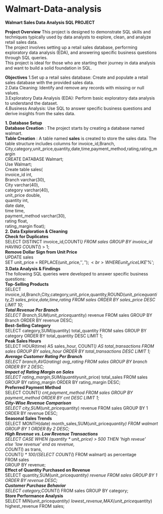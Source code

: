 # Walmart-Data-analysis

**Walmart Sales Data Analysis  SQL PROJECT**

**Project Overview**
This project is designed to demonstrate SQL skills and techniques typically used by data analysts to explore, clean, and analyze retail sales data.<br>
The project involves setting up a retail sales database, performing exploratory data analysis (EDA), and answering specific business questions through SQL queries.<br>
This project is ideal for those who are starting their journey in data analysis and want to build a solid foundation in SQL.<br>

**Objectives**
1.Set up a retail sales database: Create and populate a retail sales database with the provided sales data.<br>
2.Data Cleaning: Identify and remove any records with missing or null values.<br>
3.Exploratory Data Analysis (EDA): Perform basic exploratory data analysis to understand the dataset.<br>
4.Business Analysis: Use SQL to answer specific business questions and derive insights from the sales data.<br>

**1. Database Setup**<br>
    **Database Creation** : The project starts by creating a database named walmart.<br>
    **Table Creation** : A table named **sales** is created to store the sales data. The table structure includes columns for invoice_id,Branch, City,category,unit_price,quantity,date,time,payment_method,rating,rating_margin<br>
         CREATE DATABASE Walmart;<br>
         Use Walmart;<br>
         Create table sales(<br>
          invoice_id int,<br>
          Branch varchar(30),<br>
          City varchar(40),<br>
          category varchar(40),<br>
          unit_price double,<br>
          quantity int,<br>
          date date,<br>
          time time,<br>
          payment_method varchar(30),<br>
          rating float,<br>
          rating_margin float);<br>
**2. Data Exploration & Cleaning**<br>
      **Check for Duplicates** <br>
          SELECT DISTINCT invoice_id,COUNT(*) FROM sales GROUP BY invoice_id HAVING COUNT(*) > 1;<br>
       **Remove Dollar Sign from Unit Price**<br>
         UPDATE sales<br>
         SET unit_price = REPLACE(unit_price,'$','');<br>
         WHERE unit_price LIKE '$%';<br>
**3.Data Analysis & Findings**<br>
The following SQL queries were developed to answer specific business questions:<br>
   **Top-Selling Products**<br>
      SELECT invoice_id,Branch,City,category,unit_price,quantity,ROUND(unit_price*quantity,2) sales_price,date,time,rating FROM sales  ORDER BY sales_price DESC LIMIT 10;<br> 
   **Total Revenue Per Branch**<br>
      SELECT Branch,SUM(unit_price*quantity) revenue FROM sales GROUP BY Branch ORDER BY revenue DESC;<br>
   **Best-Selling Category**<br>
      SELECT category,SUM(quantity) total_quantity FROM sales GROUP BY category ORDER BY total_quantity DESC LIMIT 1;<br>
   **Peak Sales Hours**<br>
      SELECT HOUR(time) AS sales_hour, COUNT(*) AS total_transactions FROM sales GROUP BY sales_hour ORDER BY total_transactions DESC LIMIT 1;<br>
   **Average Customer Rating Per Branch**<br>
      SELECT branch,AVG(rating) avg_rating FROM sales GROUP BY branch ORDER BY 2 DESC;<br>
   **Impact of Rating Margin on Sales**<br>
      SELECT rating_margin,SUM(quantity*unit_price) total_sales FROM sales GROUP BY rating_margin ORDER BY rating_margin DESC;<br>
   **Preferred Payment Method**<br>
      SELECT COUNT(*) cnt,payment_method FROM sales GROUP BY payment_method ORDER BY cnt DESC LIMIT 1;<br>
   **City-Wise Revenue Comparison**<br>
      SELECT city,SUM(unit_price*quantity) revenue FROM sales GROUP BY 1 ORDER BY revenue DESC;<br>
   **Seasonal Sales Trends**<br>
      SELECT MONTH(date) month_sales,SUM(unit_price*quantity) FROM walmart GROUP BY 1 ORDER By 2 DESC;<br>
   **High Revenue vs. Low Revenue Transactions**<br>
      SELECT CASE WHEN (quantity * unit_price) > 500  THEN 'high reveue'<br>
			else 'low revenue' end as revenue,<br>
				COUNT(*) as trans,<br>
                COUNT(*) * 100/(SELECT COUNT(*) FROM walmart) as percentage<br>
                FROM sales<br>
                GROUP BY revenue;<br>
   **Effect of Quantity Purchased on Revenue**<br>
      SELECT quantity,SUM(unit_price*quantity) revenue FROM sales GROUP BY 1 ORDER BY revenue DESC;<br>
   **Customer Purchase Behavior**<br>
      SELECT category,COUNT(*) FROM sales GROUP BY category;<br>
   **Store Performance Analysis**<br>
      SELECT MIN(unit_price*quantity) lowest_revenue,MAX(unit_price*quantity) highest_revenue FROM sales;<br>
